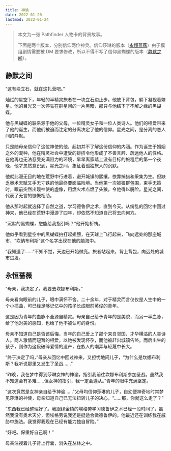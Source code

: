 ```yaml
---
title: 神谕
date: 2022-01-20
lastmod: 2022-01-24
---
```


> 本文为一张 Pathfinder 人物卡的背景故事。
>
> 下面是两个版本，分别信仰两位神灵。信仰莎琳的版本（[永恒蔷薇](#永恒蔷薇)）由于模组剧情需要被 DM 要求修改，所以不得不写了信仰黑蝴蝶的版本（[静默之间](#静默之间)）。

## 静默之间

<!-- :more -->

“这有块立石，就在这扎营吧。”

灿烂的星空下，年轻的半精灵旅者在一块立石边止步。他放下背包，躺下凝视着繁星。他的目光又一次停驻在群星间的一片黑暗，那只与他结下了不解之缘的黑蝴蝶。

<!-- more -->

他与黑蝴蝶的联系源于他的父母，一位精灵女子和一位人类诗人。他们的相爱带来了他的诞生，而他们被迫而注定的分离决定了他的信仰。星光之间，是分离的恋人间的静默。

只是随母亲信仰了这位神使的他，起初并不了解这份信仰的内涵。作为诞生于婚姻之外的混种，他在精灵社会中遭受的排挤令他形成了不善言辞、疏远他人的性格。在他再也无法忍受充满阻力的环境，早早离家踏上没有目标的旅程后的第一个夜晚，他才忽然意识到，星光之间，象征着孤独旅人的沉默。

他就此漫无目的地在荒野中行进着，避开城镇的熙攘，依靠捕猎和采集为生。但缺乏奥术天赋又手无寸铁的他最终要面临险境。当他第一次被狼群包围，束手无策时，眼前突然出现神使的虚像，用燃火术点燃了头狼，令他得以脱险。星光之间，代表了无言的慷慨相助。

他从那时起就选择了自然之道，学习德鲁伊之术，直到今天。从纷乱的回忆中回过神来，他已经在荒野中漫游了四年，却依然不知道自己将去向何方。

“沉默的黑蝴蝶，您能给我指引吗？”他开始祈祷。

他似乎看到星空中的黑蝴蝶拍打起翅膀，在天球上飞行起来，飞向远处的那座城市，“坎纳布利斯”这个名字出现在他的脑海中。

“我知道了……”不知不觉，天边已开始微亮。旅者站起来，背上背包，向远处的城市进发。

## 永恒蔷薇

“母亲，我决定了。我要去坎娜布利斯。”

母亲看向眼前的儿子，眼中满怀不舍。二十余年，对于精灵而言仅仅是人生中的一个小插曲，可已经足够记忆中的孩子长成眼前英俊的青年。

这是因为青年的血脉不全源自精灵。母亲自己给予青年的是美貌，而另一半血脉，给了他对美的感知，也给了他不被认可的身份。

母亲不知道自己是否该后悔，当年的自己爱上了那个来自邻国、才华横溢的人类诗人。两人激情而短暂的相爱，以她被发现怀孕，而他被赶出城镇告终。而后出生的孩子，则作为这段破碎爱情的遗产，在族人的嘲弄与轻蔑中长大。

“终于决定了吗，”母亲从回忆中回过神来，又担忧地问儿子，“为什么是坎娜布利斯？我听说那里又发生了圣战……”

“昨晚，我在梦中得到莎琳女神的神谕，指引我前往坎娜布利斯参加圣战。虽然我不知道会有多难……但女神的指引，我一定会遵从。”青年的眼中充满坚定。

“这次竟然是女神亲自给予神谕……”父母均信仰莎琳的儿子，自幼便神奇地时常梦见莎琳的神使，母亲知道自己已无法扭转儿子的决心，“……那，你就这么走了？”

“东西我已经整理好了。我跟绿金镇的埃格劳学习德鲁伊之术已经一段时间了，虽然我没有奥术天分，但埃格劳说我还是挺适合做德鲁伊的。他最近还在训练我在威胁中施法。我觉得我现在已经有能力独自冒险。”

“好吧。保重好自己啊！”

母亲注视着儿子背上行囊，消失在丛林之中。

